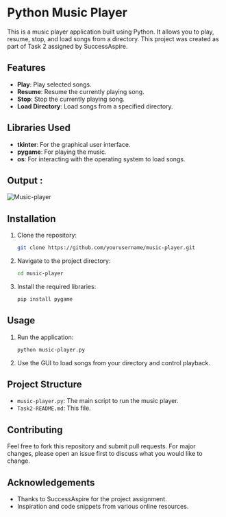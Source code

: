 # Python Music Player

This is a music player application built using Python. It allows you to play, resume, stop, and load songs from a directory. This project was created as part of Task 2 assigned by SuccessAspire.

## Features

- **Play**: Play selected songs.
- **Resume**: Resume the currently playing song.
- **Stop**: Stop the currently playing song.
- **Load Directory**: Load songs from a specified directory.

## Libraries Used

- **tkinter**: For the graphical user interface.
- **pygame**: For playing the music.
- **os**: For interacting with the operating system to load songs.

## Output :
![Music-player](https://github.com/user-attachments/assets/ef99bf84-b9e2-4ed4-be90-b955856af1b5)



## Installation

1. Clone the repository:
    ```bash
    git clone https://github.com/yourusername/music-player.git
    ```
2. Navigate to the project directory:
    ```bash
    cd music-player
    ```
3. Install the required libraries:
    ```bash
    pip install pygame
    ```

## Usage

1. Run the application:
    ```bash
    python music-player.py
    ```
2. Use the GUI to load songs from your directory and control playback.

## Project Structure

- `music-player.py`: The main script to run the music player.
- `Task2-README.md`: This file.

## Contributing

Feel free to fork this repository and submit pull requests. For major changes, please open an issue first to discuss what you would like to change.


## Acknowledgements

- Thanks to SuccessAspire for the project assignment.
- Inspiration and code snippets from various online resources.

